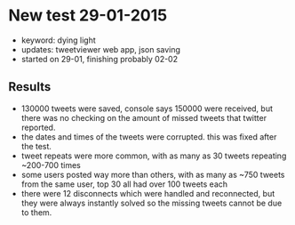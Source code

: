 # New test 29-01-2015
- keyword: dying light
- updates: tweetviewer web app, json saving
- started on 29-01, finishing probably 02-02

## Results
- 130000 tweets were saved, console says 150000 were received, but there was no checking on the amount of missed tweets that twitter reported.
- the dates and times of the tweets were corrupted. this was fixed after the test.
- tweet repeats were more common, with as many as 30 tweets repeating ~200-700 times
- some users posted way more than others, with as many as ~750 tweets from the same user, top 30 all had over 100 tweets each
- there were 12 disconnects which were handled and reconnected, but they were always instantly solved so the missing tweets cannot be due to them.

